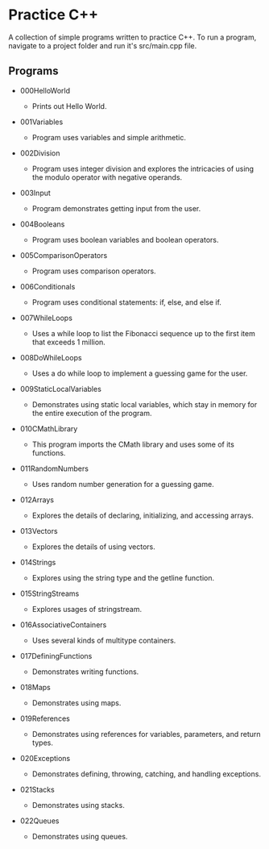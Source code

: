 # Practice C++

A collection of simple programs written to practice C++.
To run a program, navigate to a project folder and run it's src/main.cpp file.

## Programs

- 000HelloWorld
    - Prints out Hello World.

- 001Variables
    - Program uses variables and simple arithmetic.

- 002Division
    - Program uses integer division and explores the intricacies of using the modulo operator with negative operands.

- 003Input
    - Program demonstrates getting input from the user.

- 004Booleans
    - Program uses boolean variables and boolean operators.

- 005ComparisonOperators
    - Program uses comparison operators.

- 006Conditionals
    - Program uses conditional statements: if, else, and else if.

- 007WhileLoops
    - Uses a while loop to list the Fibonacci sequence up to the first item that exceeds 1 million.

- 008DoWhileLoops
    - Uses a do while loop to implement a guessing game for the user.

- 009StaticLocalVariables
    - Demonstrates using static local variables, which stay in memory for the entire execution of the program.

- 010CMathLibrary
    - This program imports the CMath library and uses some of its functions.

- 011RandomNumbers
    - Uses random number generation for a guessing game.

- 012Arrays
    - Explores the details of declaring, initializing, and accessing arrays.

- 013Vectors
    - Explores the details of using vectors.

- 014Strings
    - Explores using the string type and the getline function.

- 015StringStreams
    - Explores usages of stringstream.

- 016AssociativeContainers
    - Uses several kinds of multitype containers.

- 017DefiningFunctions
    - Demonstrates writing functions.

- 018Maps
    - Demonstrates using maps.

- 019References
    - Demonstrates using references for variables, parameters, and return types.

- 020Exceptions
    - Demonstrates defining, throwing, catching, and handling exceptions.

- 021Stacks
    - Demonstrates using stacks.

- 022Queues
    - Demonstrates using queues.

